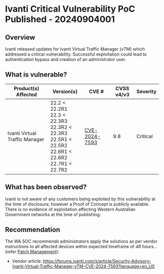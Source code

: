 # Ivanti Critical Vulnerability PoC Published - 20240904001

## Overview

Ivanti released updates for Ivanti Virtual Traffic Manager (vTM) which addressed a critical vulnerability. Successful exploitation could lead to authentication bypass and creation of an administrator user.

## What is vulnerable?

| Product(s) Affected | Version(s) | CVE # | CVSS v4/v3 | Severity |
| --- | --- | --- | --- | --- |
| Ivanti Virtual Traffic Manager | 22.2 < 22.2R1 <br> 22.3 < 22.3R3 <br>22.3R2 < 22.3R3 <br> 22.5R1 < 22.5R2 <br> 22.6R1 < 22.6R2 <br> 22.7R1 < 22.7R2 | [CVE-2024-7593](https://nvd.nist.gov/vuln/detail/CVE-2024-7593) | 9.8 | Critical |

## What has been observed?

Ivanti is not aware of any customers being exploited by this vulnerability at the time of disclosure, however a Proof of Concept is publicly available.
There is no evidence of exploitation affecting Western Australian Government networks at the time of publishing.

## Recommendation

The WA SOC recommends administrators apply the solutions as per vendor instructions to all affected devices within expected timeframe of *48 hours...* (refer [Patch Management](../guidelines/patch-management.md)):

- Vendor article: <https://forums.ivanti.com/s/article/Security-Advisory-Ivanti-Virtual-Traffic-Manager-vTM-CVE-2024-7593?language=en_US>

